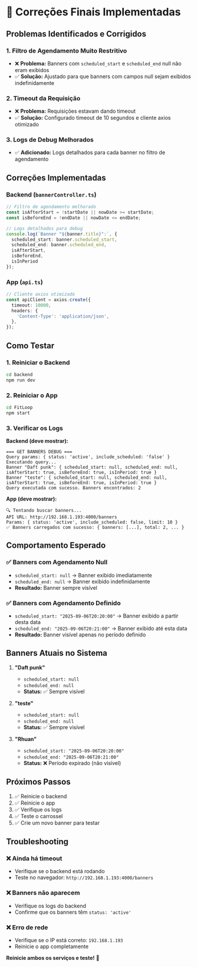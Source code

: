 # 🔧 Correções Finais Implementadas

## Problemas Identificados e Corrigidos

### 1. **Filtro de Agendamento Muito Restritivo**
- ❌ **Problema:** Banners com `scheduled_start` e `scheduled_end` null não eram exibidos
- ✅ **Solução:** Ajustado para que banners com campos null sejam exibidos indefinidamente

### 2. **Timeout da Requisição**
- ❌ **Problema:** Requisições estavam dando timeout
- ✅ **Solução:** Configurado timeout de 10 segundos e cliente axios otimizado

### 3. **Logs de Debug Melhorados**
- ✅ **Adicionado:** Logs detalhados para cada banner no filtro de agendamento

## Correções Implementadas

### Backend (`bannerController.ts`)
```typescript
// Filtro de agendamento melhorado
const isAfterStart = !startDate || nowDate >= startDate;
const isBeforeEnd = !endDate || nowDate <= endDate;

// Logs detalhados para debug
console.log(`Banner "${banner.title}":`, {
  scheduled_start: banner.scheduled_start,
  scheduled_end: banner.scheduled_end,
  isAfterStart,
  isBeforeEnd,
  isInPeriod
});
```

### App (`api.ts`)
```typescript
// Cliente axios otimizado
const apiClient = axios.create({
  timeout: 10000,
  headers: {
    'Content-Type': 'application/json',
  },
});
```

## Como Testar

### 1. **Reiniciar o Backend**
```bash
cd backend
npm run dev
```

### 2. **Reiniciar o App**
```bash
cd FitLoop
npm start
```

### 3. **Verificar os Logs**

**Backend (deve mostrar):**
```
=== GET BANNERS DEBUG ===
Query params: { status: 'active', include_scheduled: 'false' }
Executando query...
Banner "Daft punk": { scheduled_start: null, scheduled_end: null, isAfterStart: true, isBeforeEnd: true, isInPeriod: true }
Banner "teste": { scheduled_start: null, scheduled_end: null, isAfterStart: true, isBeforeEnd: true, isInPeriod: true }
Query executada com sucesso. Banners encontrados: 2
```

**App (deve mostrar):**
```
🔍 Tentando buscar banners...
API URL: http://192.168.1.193:4000/banners
Params: { status: 'active', include_scheduled: false, limit: 10 }
✅ Banners carregados com sucesso: { banners: [...], total: 2, ... }
```

## Comportamento Esperado

### ✅ **Banners com Agendamento Null**
- `scheduled_start: null` → Banner exibido imediatamente
- `scheduled_end: null` → Banner exibido indefinidamente
- **Resultado:** Banner sempre visível

### ✅ **Banners com Agendamento Definido**
- `scheduled_start: "2025-09-06T20:20:00"` → Banner exibido a partir desta data
- `scheduled_end: "2025-09-06T20:21:00"` → Banner exibido até esta data
- **Resultado:** Banner visível apenas no período definido

## Banners Atuais no Sistema

1. **"Daft punk"**
   - `scheduled_start: null`
   - `scheduled_end: null`
   - **Status:** ✅ Sempre visível

2. **"teste"**
   - `scheduled_start: null`
   - `scheduled_end: null`
   - **Status:** ✅ Sempre visível

3. **"Rhuan"**
   - `scheduled_start: "2025-09-06T20:20:00"`
   - `scheduled_end: "2025-09-06T20:21:00"`
   - **Status:** ❌ Período expirado (não visível)

## Próximos Passos

1. ✅ Reinicie o backend
2. ✅ Reinicie o app
3. ✅ Verifique os logs
4. ✅ Teste o carrossel
5. ✅ Crie um novo banner para testar

## Troubleshooting

### ❌ **Ainda há timeout**
- Verifique se o backend está rodando
- Teste no navegador: `http://192.168.1.193:4000/banners`

### ❌ **Banners não aparecem**
- Verifique os logs do backend
- Confirme que os banners têm `status: 'active'`

### ❌ **Erro de rede**
- Verifique se o IP está correto: `192.168.1.193`
- Reinicie o app completamente

**Reinicie ambos os serviços e teste!** 🚀
